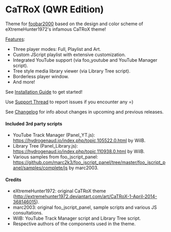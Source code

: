 # CaTRoX (QWR Edition) 

Theme for [foobar2000](https://www.foobar2000.org) based on the design and color scheme of eXtremeHunter1972's infamous CaTRoX theme!

[Features](https://github.com/TheQwertiest/CaTRoX_QWR/wiki):
 - Three player modes: Full, Playlist and Art.
 - Custom JScript playlist with extensive customization.
 - Integrated YouTube support (via foo_youtube and YouTube Manager script).
 - Tree style media library viewer (via Library Tree script).
 - Borderless player window.
 - And more!

See [Installation Guide](https://github.com/TheQwertiest/CaTRoX_QWR/wiki/Installation) to get started!

Use [Support Thread](https://hydrogenaud.io/index.php/topic,114991.new.html) to report issues if you encounter any =)

See [Changelog](https://github.com/theqwertiest/CaTRoX_QWR/blob/master/CHANGELOG.md) for info about changes in upcoming and previous releases.

#### Included 3rd party scripts
 - YouTube Track Manager (Panel_YT.js): https://hydrogenaud.io/index.php/topic,105522.0.html by WilB.
 - Library Tree (Panel_Library.js): https://hydrogenaud.io/index.php/topic,110938.0.html by WilB.
 - Various samples from foo_jscript_panel: https://github.com/marc2k3/foo_jscript_panel/tree/master/foo_jscript_panel/samples/complete/js by marc2003.

#### Credits
 - eXtremeHunter1972: original CaTRoX theme (http://extremehunter1972.deviantart.com/art/CaTRoX-1-April-2014-368146015).
 - marc2003: original foo_jscript_panel, sample scripts and various JS consultations.
 - WilB: YouTube Track Manager script and Library Tree script.
 - Respective authors of the components used in the theme.
